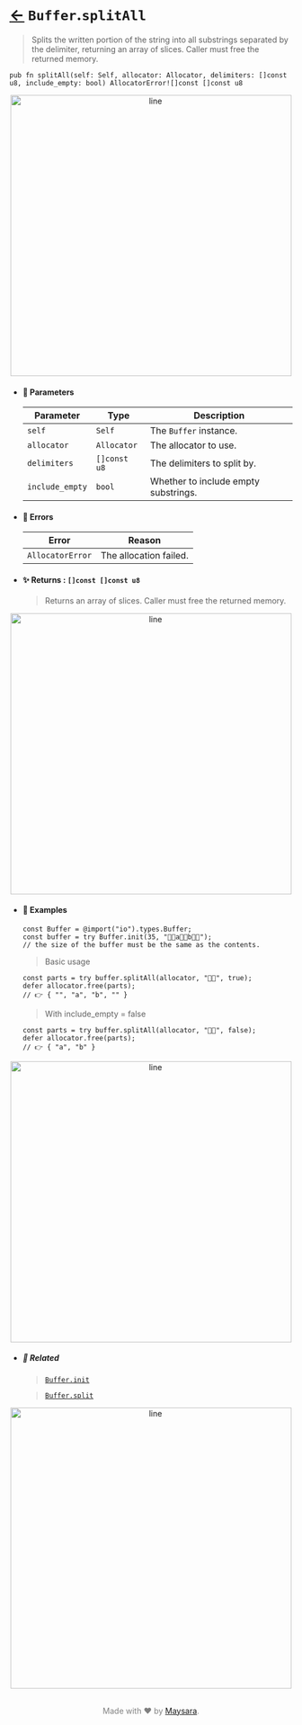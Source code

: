 # [←](../Buffer.md) `Buffer`.`splitAll`

> Splits the written portion of the string into all substrings separated by the delimiter, returning an array of slices. Caller must free the returned memory.

```zig
pub fn splitAll(self: Self, allocator: Allocator, delimiters: []const u8, include_empty: bool) AllocatorError![]const []const u8
```


<div align="center">
<img src="https://raw.githubusercontent.com/Super-ZIG/io/refs/heads/main/dist/img/md/line.png" alt="line" style="width:500px;"/>
</div>

- #### 🧩 Parameters

    | Parameter       | Type         | Description                          |
    | --------------- | ------------ | ------------------------------------ |
    | `self`          | `Self`       | The `Buffer` instance.               |
    | `allocator`     | `Allocator`  | The allocator to use.                |
    | `delimiters`    | `[]const u8` | The delimiters to split by.          |
    | `include_empty` | `bool`       | Whether to include empty substrings. |

- #### 🚫 Errors

    | Error            | Reason                 |
    | ---------------- | ---------------------- |
    | `AllocatorError` | The allocation failed. |

- #### ✨ Returns : `[]const []const u8`

    > Returns an array of slices. Caller must free the returned memory.

<div align="center">
<img src="https://raw.githubusercontent.com/Super-ZIG/io/refs/heads/main/dist/img/md/line.png" alt="line" style="width:500px;"/>
</div>

- #### 🧪 Examples

    ```zig
    const Buffer = @import("io").types.Buffer;
    const buffer = try Buffer.init(35, "👨‍🏭a👨‍🏭b👨‍🏭");
    // the size of the buffer must be the same as the contents.
    ```


    > Basic usage
    ```zig
    const parts = try buffer.splitAll(allocator, "👨‍🏭", true);
    defer allocator.free(parts);
    // 👉 { "", "a", "b", "" }
    ```

    > With include_empty = false
    ```zig
    const parts = try buffer.splitAll(allocator, "👨‍🏭", false);
    defer allocator.free(parts);
    // 👉 { "a", "b" }
    ```

<div align="center">
<img src="https://raw.githubusercontent.com/Super-ZIG/io/refs/heads/main/dist/img/md/line.png" alt="line" style="width:500px;"/>
</div>

- ##### 🔗 Related

  > [`Buffer.init`](./init.md)

  > [`Buffer.split`](./split.md)

<div align="center">
<img src="https://raw.githubusercontent.com/Super-ZIG/io/refs/heads/main/dist/img/md/line.png" alt="line" style="width:500px;"/>
</div>

<p align="center" style="color:grey;"><br />Made with ❤️ by <a href="http://github.com/maysara-elshewehy" target="blank">Maysara</a>.</p>